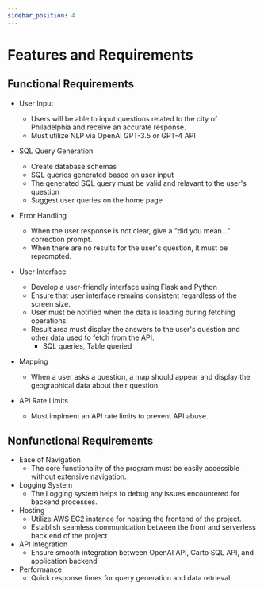 ```yaml
---
sidebar_position: 4
---
```


# Features and Requirements

## Functional Requirements
- User Input
    - Users will be able to input questions related to the city of Philadelphia and receive an accurate response.
    - Must utilize NLP via OpenAI GPT-3.5 or GPT-4 API

- SQL Query Generation
    - Create database schemas
    - SQL queries generated based on user input
    - The generated SQL query must be valid and relavant to the user's question
    - Suggest user queries on the home page

- Error Handling
    - When the user response is not clear, give a "did you mean..." correction prompt.
    - When there are no results for the user's question, it must be reprompted.

- User Interface
    - Develop a user-friendly interface using Flask and Python
    - Ensure that user interface remains consistent regardless of the screen size.
    - User must be notified when the data is loading during fetching operations.
    - Result area must display the answers to the user's question and other data used to fetch from the API.
        - SQL queries, Table queried
- Mapping
    - When a user asks a question, a map should appear and display the geographical data about their question.
- API Rate Limits
    - Must implment an API rate limits to prevent API abuse.

## Nonfunctional Requirements
- Ease of Navigation
    - The core functionality of the program must be easily accessible without extensive navigation.
- Logging System
    - The Logging system helps to debug any issues encountered for backend processes.
- Hosting
    - Utilize AWS EC2 instance for hosting the frontend of the project.
    - Establish seamless communication between the front and serverless back end of the project
- API Integration
    - Ensure smooth integration between OpenAI API, Carto SQL API, and application backend
- Performance
    - Quick response times for query generation and data retrieval
